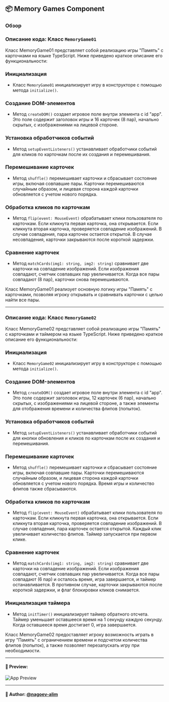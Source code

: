 ## 📦 Memory Games Component

### Обзор
### Описание кода: Класс `MemoryGame01`

Класс MemoryGame01 представляет собой реализацию игры "Память" с карточками на языке TypeScript. Ниже приведено краткое описание его функциональности:

### Инициализация

- Класс `MemoryGame01` инициализирует игру в конструкторе с помощью метода `initialize()`.

### Создание DOM-элементов

- Метод `createDOM()` создает игровое поле внутри элемента с id "app". Это поле содержит заголовок игры и 16 карточек (8 пар), начально скрытых, с изображениями на лицевой стороне.

### Установка обработчиков событий

- Метод `setupEventListeners()` устанавливает обработчики событий для кликов по карточкам после их создания и перемешивания.

### Перемешивание карточек

- Метод `shuffle()` перемешивает карточки и сбрасывает состояние игры, включая совпавшие пары. Карточки перемешиваются случайным образом, и лицевая сторона каждой карточки обновляется с учетом нового порядка.

### Обработка кликов по карточкам

- Метод `flip(event: MouseEvent)` обрабатывает клики пользователя по карточкам. Если кликнута первая карточка, она открывается. Если кликнута вторая карточка, проверяется совпадение изображений. В случае совпадения, пара карточек остается открытой. В случае несовпадения, карточки закрываются после короткой задержки.

### Сравнение карточек

- Метод `matchCards(img1: string, img2: string)` сравнивает две карточки на совпадение изображений. Если изображения совпадают, счетчик совпавших пар увеличивается. Когда все пары совпадают (8 пар), карточки снова перемешиваются.

Класс MemoryGame01 реализует основную логику игры "Память" с карточками, позволяя игроку открывать и сравнивать карточки с целью найти все пары.

---
### Описание кода: Класс `MemoryGame02`

Класс MemoryGame02 представляет собой реализацию игры "Память" с карточками и таймером на языке TypeScript. Ниже приведено краткое описание его функциональности:

### Инициализация

- Класс `MemoryGame02` инициализирует игру в конструкторе с помощью метода `initialize()`.

### Создание DOM-элементов

- Метод `createDOM()` создает игровое поле внутри элемента с id "app". Это поле содержит заголовок игры, 12 карточек (6 пар), начально скрытых, с изображениями на лицевой стороне, а также элементы для отображения времени и количества флипов (попыток).

### Установка обработчиков событий

- Метод `setupEventListeners()` устанавливает обработчики событий для кнопки обновления и кликов по карточкам после их создания и перемешивания.

### Перемешивание карточек

- Метод `shuffle()` перемешивает карточки и сбрасывает состояние игры, включая совпавшие пары. Карточки перемешиваются случайным образом, и лицевая сторона каждой карточки обновляется с учетом нового порядка. Время игры и количество флипов также сбрасываются.

### Обработка кликов по карточкам

- Метод `flip(event: MouseEvent)` обрабатывает клики пользователя по карточкам. Если кликнута первая карточка, она открывается. Если кликнута вторая карточка, проверяется совпадение изображений. В случае совпадения, пара карточек остается открытой. Каждый клик увеличивает количество флипов. Таймер запускается при первом клике.

### Сравнение карточек

- Метод `matchCards(img1: string, img2: string)` сравнивает две карточки на совпадение изображений. Если изображения совпадают, счетчик совпавших пар увеличивается. Когда все пары совпадают (6 пар) и осталось время, игра завершается, и таймер останавливается. В противном случае, карточки закрываются после короткой задержки, и флаг блокировки кликов снимается.

### Инициализация таймера

- Метод `initTimer()` инициализирует таймер обратного отсчета. Таймер уменьшает оставшееся время на 1 секунду каждую секунду. Когда оставшееся время достигает 0, игра завершается.

Класс MemoryGame02 предоставляет игроку возможность играть в игру "Память" с ограничением времени и подсчетом количества флипов (попыток), а также позволяет перезапускать игру при необходимости.

---

#### 🌄 Preview:

![App Preview](https://lh3.googleusercontent.com/drive-viewer/AITFw-yOMOIPGauDjJ4801HWPJ4GYXj8989YTJc76S6o8oUeyd2o1TcvD_uar_ObWxgStALzjTib-HZVB2V3WVxImUi0Q95f8w=s1600)


-----

#### 🙌 Author: [@nagoev-alim](https://github.com/nagoev-alim)

